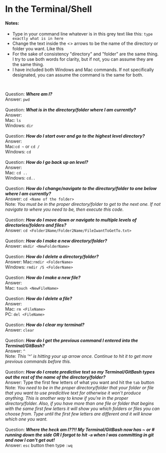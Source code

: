 # In the Terminal/Shell<br>

#### Notes: 
- Type in your command line whatever is in this grey text like this: `type exactly what is in here`  
- Change the text inside the <> arrows to be the name of the directory or folder you want. Like this <This is the name of your folder>  
- For the sake of consistency "directory" and "folder" are the same thing. I try to use both words for clarity, but if not, you can assume they are the same thing.<br>
- I have included both Windows and Mac commands. If not specifically designated, you can assume the command is the same for both.<br>
<br>


Question: ***Where am I?***<br>
Answer: `pwd`<br>
<br>
Question: ***What is in the directory/folder where I am currently?***<br>
Answer:<br>
Mac: `ls`<br>
Windows: `dir`<br>
<br>
Question: ***How do I start over and go to the highest level directory?***<br>
Answer:<br>
Mac:`cd ~` or `cd /`<br>
Windows: `cd`<br>
<br>
Question: ***How do I go back up on level?***<br>
Answer:<br>
Mac: `cd ..`<br>
Windows: `cd..`<br>
<br>
Question: ***How do I change/navigate to the directory/folder to one below where I am currently?***<br>
Answer: `cd <Name of the folder>`  
Note: *You must be in the proper directory/folder to get to the next one. If not navigate to where you need to be, then execute this code.*<br>
<br>
Question: ***How do I move down or navigate to multiple levels of directories/folders and files?***<br>
Answer: `cd <Folder1Name/Folder2Name/FileIwantToGetTo.txt>`<br>
<br>
Question: ***How do I make a new directory/folder?***<br>
Answer: `mkdir <NewFolderName>`<br> 
<br>
Question: ***How do I delete a directory/folder?***<br>
Answer: 
Mac:`rmdir <FolderName>`<br>
Windows: `rmdir /S <FolderName>`<br>
<br>
Question: ***How do I make a new file?***<br>
Answer:<br>
Mac: `touch <NewFileName>`<br>
<br>
Question: ***How do I delete a file?***<br>
Answer:<br>
Mac: `rm <FileName>`<br>
PC: `del <FileName>`<br>
<br>
Question: ***How do I clear my terminal?***<br>
Answer: `clear`<br> 
<br>
Question: ***How do I get the previous command I entered into the Terminal/GitBash?***<br>
Answer: `^`<br>
Note: *This '^' is hitting your up arrow once. Continue to hit it to get more previous commands before this.*<br>
<br>
Question: ***How do I create predictive text so my Terminal/GitBash types out the rest of the name of the directory/folder?***<br>
Answer: Type the first few letters of what you want and hit the `tab` button<br>
Note: *You need to be in the proper directory/folder that your folder or file that you want to use predicitive text for otherwise it won't produce anything. This is another way to know if you're in the proper directory/folder. Also, if you have more than one file or folder that begins with the same first few letters it will show you which folders or files you can choose from. Type until the first few letters are different and it will know which one you want.*<br>
<br>
 Question: ***Where the heck am I??!! My Terminal/GitBash now has ~ or # running down the side OR I forgot to hit `-m` when I was committing in git and now I can't get out!***<br>
 Answer: `esc` button then type `:wq`<br>
<br>

